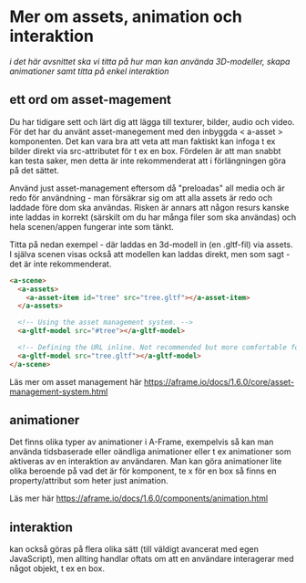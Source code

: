 # Mer om assets, animation och interaktion

*i det här avsnittet ska vi titta på hur man kan använda 3D-modeller, skapa animationer samt titta på enkel interaktion*

## ett ord om asset-magement
Du har tidigare sett och lärt dig att lägga till texturer, bilder, audio och video. För det har du använt asset-manegement med den inbyggda < a-asset > komponenten.
Det kan vara bra att veta att man faktiskt kan infoga t ex bilder direkt via src-attributet för t ex en box.
Fördelen är att man snabbt kan testa saker, men detta är inte rekommenderat att i förlängningen göra på det sättet.

Använd just asset-management eftersom då "preloadas" all media och är redo för användning - man försäkrar sig om att alla assets är redo och laddade före dom ska användas. Risken är annars att någon resurs kanske inte laddas in korrekt (särskilt om du har många filer som ska användas) och hela scenen/appen fungerar inte som tänkt.


Titta på nedan exempel - där laddas en 3d-modell in (en .gltf-fil) via assets. I själva scenen visas också att modellen kan laddas direkt, men som sagt - det är inte rekommenderat.

```html
<a-scene>
  <a-assets>
    <a-asset-item id="tree" src="tree.gltf"></a-asset-item>
  </a-assets>

  <!-- Using the asset management system. -->
  <a-gltf-model src="#tree"></a-gltf-model>

  <!-- Defining the URL inline. Not recommended but more comfortable for web developers. -->
  <a-gltf-model src="tree.gltf"></a-gltf-model>
</a-scene>
```

Läs mer om asset management här https://aframe.io/docs/1.6.0/core/asset-management-system.html


## animationer
Det finns olika typer av animationer i A-Frame, exempelvis så kan man använda tidsbaserade eller oändliga animationer eller t ex animationer som aktiveras av en interaktion av användaren.
Man kan göra animationer lite olika beroende på vad det är för komponent, te x för en box så finns en property/attribut som heter just animation.

Läs mer här https://aframe.io/docs/1.6.0/components/animation.html


## interaktion
kan också göras på flera olika sätt (till väldigt avancerat med egen JavaScript), men allting handlar oftats om att en användare interagerar med något objekt, t ex en box.

